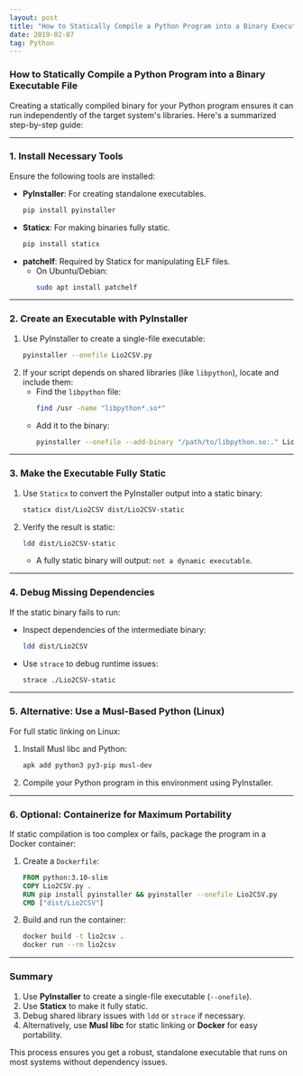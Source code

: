```yaml
---
layout: post
title: "How to Statically Compile a Python Program into a Binary Executable File"
date: 2019-02-07   
tag: Python 
---
```


### How to Statically Compile a Python Program into a Binary Executable File

Creating a statically compiled binary for your Python program ensures it can run independently of the target system's libraries. Here's a summarized step-by-step guide:

---

### **1. Install Necessary Tools**
Ensure the following tools are installed:
- **PyInstaller**: For creating standalone executables.
  ```bash
  pip install pyinstaller
  ```
- **Staticx**: For making binaries fully static.
  ```bash
  pip install staticx
  ```
- **patchelf**: Required by Staticx for manipulating ELF files.
  - On Ubuntu/Debian:
    ```bash
    sudo apt install patchelf
    ```

---

### **2. Create an Executable with PyInstaller**
1. Use PyInstaller to create a single-file executable:
   ```bash
   pyinstaller --onefile Lio2CSV.py
   ```
2. If your script depends on shared libraries (like `libpython`), locate and include them:
   - Find the `libpython` file:
     ```bash
     find /usr -name "libpython*.so*"
     ```
   - Add it to the binary:
     ```bash
     pyinstaller --onefile --add-binary "/path/to/libpython.so:." Lio2CSV.py
     ```

---

### **3. Make the Executable Fully Static**
1. Use `Staticx` to convert the PyInstaller output into a static binary:
   ```bash
   staticx dist/Lio2CSV dist/Lio2CSV-static
   ```
2. Verify the result is static:
   ```bash
   ldd dist/Lio2CSV-static
   ```
   - A fully static binary will output: `not a dynamic executable`.

---

### **4. Debug Missing Dependencies**
If the static binary fails to run:
- Inspect dependencies of the intermediate binary:
  ```bash
  ldd dist/Lio2CSV
  ```
- Use `strace` to debug runtime issues:
  ```bash
  strace ./Lio2CSV-static
  ```

---

### **5. Alternative: Use a Musl-Based Python (Linux)**
For full static linking on Linux:
1. Install Musl libc and Python:
   ```bash
   apk add python3 py3-pip musl-dev
   ```
2. Compile your Python program in this environment using PyInstaller.

---

### **6. Optional: Containerize for Maximum Portability**
If static compilation is too complex or fails, package the program in a Docker container:
1. Create a `Dockerfile`:
   ```dockerfile
   FROM python:3.10-slim
   COPY Lio2CSV.py .
   RUN pip install pyinstaller && pyinstaller --onefile Lio2CSV.py
   CMD ["dist/Lio2CSV"]
   ```
2. Build and run the container:
   ```bash
   docker build -t lio2csv .
   docker run --rm lio2csv
   ```

---

### Summary
1. Use **PyInstaller** to create a single-file executable (`--onefile`).
2. Use **Staticx** to make it fully static.
3. Debug shared library issues with `ldd` or `strace` if necessary.
4. Alternatively, use **Musl libc** for static linking or **Docker** for easy portability.

This process ensures you get a robust, standalone executable that runs on most systems without dependency issues.
